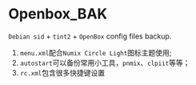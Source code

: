 # Openbox_BAK

`Debian sid` + `tint2` + `OpenBox` config files backup.

1. `menu.xml`配合`Numix Circle Light`图标主题使用;
2. `autostart`可以备份常用小工具，`pnmix`、`clpiit`等等；
3. `rc.xml`包含很多快捷键设置
